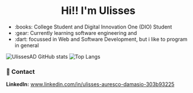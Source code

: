<h1 align="center">
   Hi!! I'm Ulisses 
</h1>

<ul>
<li>:books: College Student and Digital Innovation One (DIO) Student</li>
<li>:gear: Currently learning software engineering and </li>
<li>:dart: focussed in Web and Software Development, but i like to program in general</li>
</ul>

![UlissesAD GitHub stats](https://github-readme-stats.vercel.app/api?username=UlissesAD&show_icons=true&theme=radical)
![Top Langs](https://github-readme-stats.vercel.app/api/top-langs/?username=UlissesAD&theme=radical)


### :handshake: Contact
**LinkedIn:** www.linkedin.com/in/ulisses-auresco-damasio-303b93225

